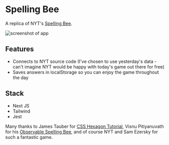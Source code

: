 # Spelling Bee

A replica of NYT's [Spelling Bee](https://www.nytimes.com/puzzles/spelling-bee).

<img src="./public/images/bee.gif" width={375/2} height={667/2} alt="screenshot of app"/>

## Features
- Connects to NYT source code (I've chosen to use yesterday's data - can't imagine NYT would be happy with today's game out there for free)
- Saves answers in localStorage so you can enjoy the game throughout the day

## Stack
- Next JS
- Tailwind
- Jest

Many thanks to James Tauber for [CSS Hexagon Tutorial](https://jtauber.github.io/articles/css-hexagon.html), Visnu Pitiyanuvath for his [Observable Spelling Bee](https://observablehq.com/@visnup/spelling-bee), and of course NYT and Sam Ezersky for such a fantastic game.